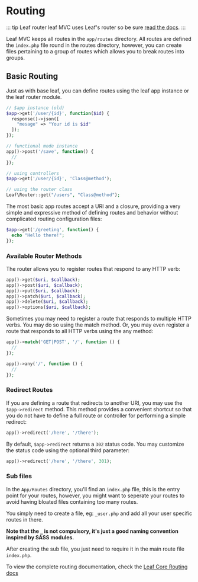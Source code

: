 # Routing

::: tip Leaf router
leaf MVC uses Leaf's router so be sure [read the docs](https://leafphp.dev/docs/routing/).
:::

Leaf MVC keeps all routes in the `app/routes` directory. All routes are defined the `index.php` file round in the routes directory, however, you can create files pertaining to a group of routes which allows you to break routes into groups.

## Basic Routing

Just as with base leaf, you can define routes using the leaf app instance or the leaf router module.

```php
// $app instance (old)
$app->get('/user/{id}', function($id) {
  response()->json([
    "mesage" => "Your id is $id"
  ]);
});

// functional mode instance
app()->post('/save', function() {
  // 
});

// using controllers
$app->get('/user/{id}', 'Class@method');

// using the router class
Leaf\Router::get("/users", "Class@method");
```

The most basic app routes accept a URI and a closure, providing a very simple and expressive method of defining routes and behavior without complicated routing configuration files:

```php
$app->get('/greeting', function() {
  echo "Hello there!";
});
```

### Available Router Methods

The router allows you to register routes that respond to any HTTP verb:

```php
app()->get($uri, $callback);
app()->post($uri, $callback);
app()->put($uri, $callback);
app()->patch($uri, $callback);
app()->delete($uri, $callback);
app()->options($uri, $callback);
```

Sometimes you may need to register a route that responds to multiple HTTP verbs. You may do so using the match method. Or, you may even register a route that responds to all HTTP verbs using the any method:

```php
app()->match('GET|POST', '/', function () {
  //
});

app()->any('/', function () {
  //
});
```

### Redirect Routes

If you are defining a route that redirects to another URI, you may use the `$app->redirect` method. This method provides a convenient shortcut so that you do not have to define a full route or controller for performing a simple redirect:

```php
app()->redirect('/here', '/there');
```

By default, `$app->redirect` returns a `302` status code. You may customize the status code using the optional third parameter:

```php
app()->redirect('/here', '/there', 301);
```

### Sub files

In the `App/Routes` directory, you'll find an `index.php` file, this is the entry point for your routes, however, you might want to seperate your routes to avoid having bloated files containing too many routes.

You simply need to create a file, eg: `_user.php` and add all your user specific routes in there.

**Note that the `_` is not compulsory, it's just a good naming convention inspired by SASS modules.**

After creating the sub file, you just need to require it in the main route file `index.php`.

To view the complete routing documentation, check the [Leaf Core Routing docs](https://leafphp.dev/docs/routing/)
